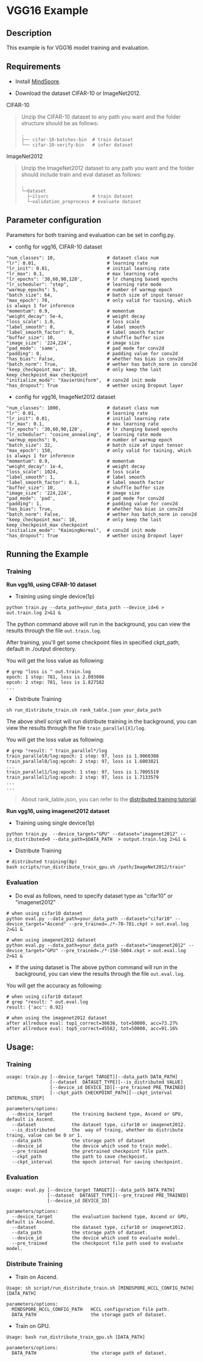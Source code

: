 # VGG16 Example

## Description

This example is for VGG16 model training and evaluation.

## Requirements

- Install [MindSpore](https://www.mindspore.cn/install/en).

- Download the dataset CIFAR-10 or ImageNet2012.

CIFAR-10

> Unzip the CIFAR-10 dataset to any path you want and the folder structure should be as follows:
> ```
> .
> ├── cifar-10-batches-bin  # train dataset
> └── cifar-10-verify-bin   # infer dataset
> ```

ImageNet2012

> Unzip the ImageNet2012 dataset to any path you want and the folder should include train and eval dataset as follows:
>
> ```
> .
> └─dataset
>   ├─ilsvrc                # train dataset
>   └─validation_preprocess # evaluate dataset
> ```

## Parameter configuration

Parameters for both training and evaluation can be set in config.py.

- config for vgg16, CIFAR-10 dataset

```
"num_classes": 10,                   # dataset class num
"lr": 0.01,                          # learning rate
"lr_init": 0.01,                     # initial learning rate
"lr_max": 0.1,                       # max learning rate
"lr_epochs": '30,60,90,120',         # lr changing based epochs
"lr_scheduler": "step",              # learning rate mode
"warmup_epochs": 5,                  # number of warmup epoch
"batch_size": 64,                    # batch size of input tensor
"max_epoch": 70,                     # only valid for taining, which is always 1 for inference
"momentum": 0.9,                     # momentum
"weight_decay": 5e-4,                # weight decay
"loss_scale": 1.0,                   # loss scale
"label_smooth": 0,                   # label smooth
"label_smooth_factor": 0,            # label smooth factor
"buffer_size": 10,                   # shuffle buffer size
"image_size": '224,224',             # image size
"pad_mode": 'same',                  # pad mode for conv2d
"padding": 0,                        # padding value for conv2d
"has_bias": False,                   # whether has bias in conv2d
"batch_norm": True,                  # wether has batch_norm in conv2d
"keep_checkpoint_max": 10,           # only keep the last keep_checkpoint_max checkpoint
"initialize_mode": "XavierUniform",  # conv2d init mode
"has_dropout": True                  # wether using Dropout layer
```

- config for vgg16, ImageNet2012 dataset

```
"num_classes": 1000,                 # dataset class num
"lr": 0.01,                          # learning rate
"lr_init": 0.01,                     # initial learning rate
"lr_max": 0.1,                       # max learning rate
"lr_epochs": '30,60,90,120',         # lr changing based epochs
"lr_scheduler": "cosine_annealing",  # learning rate mode
"warmup_epochs": 0,                  # number of warmup epoch
"batch_size": 32,                    # batch size of input tensor
"max_epoch": 150,                    # only valid for taining, which is always 1 for inference
"momentum": 0.9,                     # momentum
"weight_decay": 1e-4,                # weight decay
"loss_scale": 1024,                  # loss scale
"label_smooth": 1,                   # label smooth
"label_smooth_factor": 0.1,          # label smooth factor
"buffer_size": 10,                   # shuffle buffer size
"image_size": '224,224',             # image size
"pad_mode": 'pad',                   # pad mode for conv2d
"padding": 1,                        # padding value for conv2d
"has_bias": True,                    # whether has bias in conv2d
"batch_norm": False,                 # wether has batch_norm in conv2d
"keep_checkpoint_max": 10,           # only keep the last keep_checkpoint_max checkpoint
"initialize_mode": "KaimingNormal",  # conv2d init mode
"has_dropout": True                  # wether using Dropout layer
```

## Running the Example

### Training
**Run vgg16, using CIFAR-10 dataset**

- Training using single device(1p)
```
python train.py --data_path=your_data_path --device_id=6 > out.train.log 2>&1 & 
```
The python command above will run in the background, you can view the results through the file `out.train.log`.

After training, you'll get some checkpoint files in specified ckpt_path, default in ./output directory.

You will get the loss value as following:
```
# grep "loss is " out.train.log
epoch: 1 step: 781, loss is 2.093086
epcoh: 2 step: 781, loss is 1.827582
...
```

- Distribute Training
```
sh run_distribute_train.sh rank_table.json your_data_path
```
The above shell script will run distribute training in the background, you can view the results through the file `train_parallel[X]/log`.

You will get the loss value as following:
```
# grep "result: " train_parallel*/log
train_parallel0/log:epoch: 1 step: 97, loss is 1.9060308
train_parallel0/log:epcoh: 2 step: 97, loss is 1.6003821
...
train_parallel1/log:epoch: 1 step: 97, loss is 1.7095519
train_parallel1/log:epcoh: 2 step: 97, loss is 1.7133579
...
...
```
> About rank_table.json, you can refer to the [distributed training tutorial](https://www.mindspore.cn/tutorial/en/master/advanced_use/distributed_training.html).


**Run vgg16, using imagenet2012 dataset**

- Training using single device(1p)
```
python train.py  --device_target="GPU" --dataset="imagenet2012" --is_distributed=0 --data_path=$DATA_PATH  > output.train.log 2>&1 &
```

- Distribute Training
```
# distributed training(8p)
bash scripts/run_distribute_train_gpu.sh /path/ImageNet2012/train"
```


### Evaluation

- Do eval as follows, need to specify dataset type as "cifar10" or "imagenet2012"
```
# when using cifar10 dataset
python eval.py --data_path=your_data_path --dataset="cifar10" --device_target="Ascend" --pre_trained=./*-70-781.ckpt > out.eval.log 2>&1 & 

# when using imagenet2012 dataset
python eval.py --data_path=your_data_path --dataset="imagenet2012" --device_target="GPU" --pre_trained=./*-150-5004.ckpt > out.eval.log 2>&1 & 
```
- If the using dataset is
The above python command will run in the background, you can view the results through the file `out.eval.log`.

You will get the accuracy as following:
```
# when using cifar10 dataset
# grep "result: " out.eval.log
result: {'acc': 0.92}

# when using the imagenet2012 dataset
after allreduce eval: top1_correct=36636, tot=50000, acc=73.27%
after allreduce eval: top5_correct=45582, tot=50000, acc=91.16%
```

## Usage:

### Training
```
usage: train.py [--device_target TARGET][--data_path DATA_PATH]
                [--dataset  DATASET_TYPE][--is_distributed VALUE]
                [--device_id DEVICE_ID][--pre_trained PRE_TRAINED]
                [--ckpt_path CHECKPOINT_PATH][--ckpt_interval INTERVAL_STEP]

parameters/options:
  --device_target       the training backend type, Ascend or GPU, default is Ascend.
  --dataset             the dataset type, cifar10 or imagenet2012.
  --is_distributed      the  way of traing, whether do distribute traing, value can be 0 or 1.
  --data_path           the storage path of dataset
  --device_id           the device which used to train model.
  --pre_trained         the pretrained checkpoint file path.
  --ckpt_path           the path to save checkpoint.
  --ckpt_interval       the epoch interval for saving checkpoint.

```

### Evaluation

```
usage: eval.py [--device_target TARGET][--data_path DATA_PATH]
               [--dataset  DATASET_TYPE][--pre_trained PRE_TRAINED]
               [--device_id DEVICE_ID]

parameters/options:
  --device_target       the evaluation backend type, Ascend or GPU, default is Ascend.
  --dataset             the dataset type, cifar10 or imagenet2012.
  --data_path           the storage path of dataset.
  --device_id           the device which used to evaluate model.
  --pre_trained         the checkpoint file path used to evaluate model.
```

### Distribute Training
- Train on Ascend.

```
Usage: sh script/run_distribute_train.sh [MINDSPORE_HCCL_CONFIG_PATH] [DATA_PATH]

parameters/options:
  MINDSPORE_HCCL_CONFIG_PATH   HCCL configuration file path.
  DATA_PATH                    the storage path of dataset.
```

- Train on GPU.
```
Usage: bash run_distribute_train_gpu.sh [DATA_PATH]

parameters/options:
  DATA_PATH                    the storage path of dataset.
```